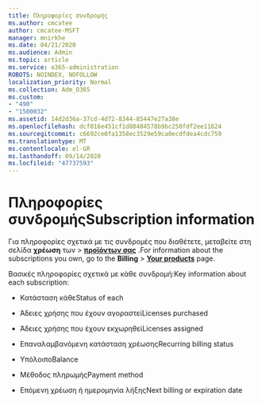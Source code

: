 ```yaml
---
title: Πληροφορίες συνδρομής
ms.author: cmcatee
author: cmcatee-MSFT
manager: mnirkhe
ms.date: 04/21/2020
ms.audience: Admin
ms.topic: article
ms.service: o365-administration
ROBOTS: NOINDEX, NOFOLLOW
localization_priority: Normal
ms.collection: Adm_O365
ms.custom:
- "490"
- "1500032"
ms.assetid: 14d2d36a-37cd-4d72-8344-85447e27a38e
ms.openlocfilehash: dcf016e451cf1d88484578b9bc250fdf2ee11624
ms.sourcegitcommit: c6692ce0fa1358ec3529e59ca0ecdfdea4cdc759
ms.translationtype: MT
ms.contentlocale: el-GR
ms.lasthandoff: 09/14/2020
ms.locfileid: "47737593"
---
```

# <a name="subscription-information"></a><span data-ttu-id="333a0-102">Πληροφορίες συνδρομής</span><span class="sxs-lookup"><span data-stu-id="333a0-102">Subscription information</span></span>

<span data-ttu-id="333a0-103">Για πληροφορίες σχετικά με τις συνδρομές που διαθέτετε, μεταβείτε στη σελίδα **χρέωση** των \> **[προϊόντων σας](https://go.microsoft.com/fwlink/p/?linkid=842054)** .</span><span class="sxs-lookup"><span data-stu-id="333a0-103">For information about the subscriptions you own, go to the **Billing** \> **[Your products](https://go.microsoft.com/fwlink/p/?linkid=842054)** page.</span></span>
  
<span data-ttu-id="333a0-104">Βασικές πληροφορίες σχετικά με κάθε συνδρομή:</span><span class="sxs-lookup"><span data-stu-id="333a0-104">Key information about each subscription:</span></span>
  
- <span data-ttu-id="333a0-105">Κατάσταση κάθε</span><span class="sxs-lookup"><span data-stu-id="333a0-105">Status of each</span></span>

- <span data-ttu-id="333a0-106">Άδειες χρήσης που έχουν αγοραστεί</span><span class="sxs-lookup"><span data-stu-id="333a0-106">Licenses purchased</span></span>

- <span data-ttu-id="333a0-107">Άδειες χρήσης που έχουν εκχωρηθεί</span><span class="sxs-lookup"><span data-stu-id="333a0-107">Licenses assigned</span></span>

- <span data-ttu-id="333a0-108">Επαναλαμβανόμενη κατάσταση χρέωσης</span><span class="sxs-lookup"><span data-stu-id="333a0-108">Recurring billing status</span></span>

- <span data-ttu-id="333a0-109">Υπόλοιπο</span><span class="sxs-lookup"><span data-stu-id="333a0-109">Balance</span></span>

- <span data-ttu-id="333a0-110">Μέθοδος πληρωμής</span><span class="sxs-lookup"><span data-stu-id="333a0-110">Payment method</span></span>

- <span data-ttu-id="333a0-111">Επόμενη χρέωση ή ημερομηνία λήξης</span><span class="sxs-lookup"><span data-stu-id="333a0-111">Next billing or expiration date</span></span>